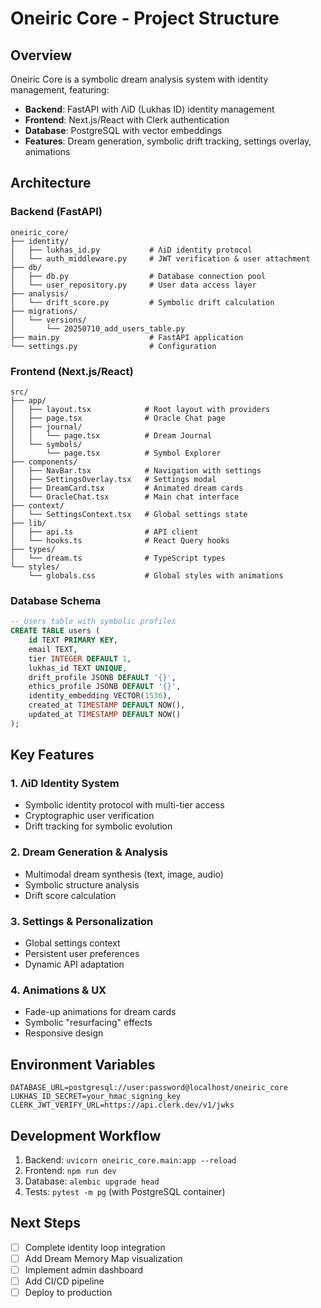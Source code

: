# Oneiric Core - Project Structure

## Overview
Oneiric Core is a symbolic dream analysis system with identity management, featuring:
- **Backend**: FastAPI with ΛiD (Lukhas ID) identity management
- **Frontend**: Next.js/React with Clerk authentication  
- **Database**: PostgreSQL with vector embeddings
- **Features**: Dream generation, symbolic drift tracking, settings overlay, animations

## Architecture

### Backend (FastAPI)
```
oneiric_core/
├── identity/
│   ├── lukhas_id.py           # ΛiD identity protocol
│   └── auth_middleware.py     # JWT verification & user attachment
├── db/
│   ├── db.py                  # Database connection pool
│   └── user_repository.py     # User data access layer
├── analysis/
│   └── drift_score.py         # Symbolic drift calculation
├── migrations/
│   └── versions/
│       └── 20250710_add_users_table.py
├── main.py                    # FastAPI application
└── settings.py                # Configuration
```

### Frontend (Next.js/React)
```
src/
├── app/
│   ├── layout.tsx            # Root layout with providers
│   ├── page.tsx              # Oracle Chat page
│   ├── journal/
│   │   └── page.tsx          # Dream Journal
│   └── symbols/
│       └── page.tsx          # Symbol Explorer
├── components/
│   ├── NavBar.tsx            # Navigation with settings
│   ├── SettingsOverlay.tsx   # Settings modal
│   ├── DreamCard.tsx         # Animated dream cards
│   └── OracleChat.tsx        # Main chat interface
├── context/
│   └── SettingsContext.tsx   # Global settings state
├── lib/
│   ├── api.ts                # API client
│   └── hooks.ts              # React Query hooks
├── types/
│   └── dream.ts              # TypeScript types
└── styles/
    └── globals.css           # Global styles with animations
```

### Database Schema
```sql
-- Users table with symbolic profiles
CREATE TABLE users (
    id TEXT PRIMARY KEY,
    email TEXT,
    tier INTEGER DEFAULT 1,
    lukhas_id TEXT UNIQUE,
    drift_profile JSONB DEFAULT '{}',
    ethics_profile JSONB DEFAULT '{}',
    identity_embedding VECTOR(1536),
    created_at TIMESTAMP DEFAULT NOW(),
    updated_at TIMESTAMP DEFAULT NOW()
);
```

## Key Features

### 1. ΛiD Identity System
- Symbolic identity protocol with multi-tier access
- Cryptographic user verification
- Drift tracking for symbolic evolution

### 2. Dream Generation & Analysis
- Multimodal dream synthesis (text, image, audio)
- Symbolic structure analysis
- Drift score calculation

### 3. Settings & Personalization
- Global settings context
- Persistent user preferences
- Dynamic API adaptation

### 4. Animations & UX
- Fade-up animations for dream cards
- Symbolic "resurfacing" effects
- Responsive design

## Environment Variables
```
DATABASE_URL=postgresql://user:password@localhost/oneiric_core
LUKHAS_ID_SECRET=your_hmac_signing_key
CLERK_JWT_VERIFY_URL=https://api.clerk.dev/v1/jwks
```

## Development Workflow
1. Backend: `uvicorn oneiric_core.main:app --reload`
2. Frontend: `npm run dev`
3. Database: `alembic upgrade head`
4. Tests: `pytest -m pg` (with PostgreSQL container)

## Next Steps
- [ ] Complete identity loop integration
- [ ] Add Dream Memory Map visualization
- [ ] Implement admin dashboard
- [ ] Add CI/CD pipeline
- [ ] Deploy to production
